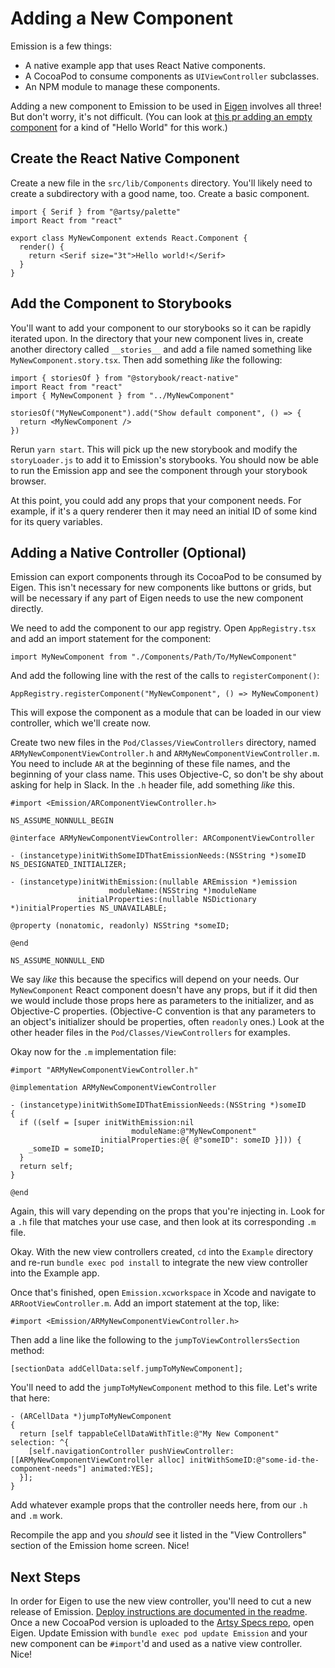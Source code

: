 # Adding a New Component

Emission is a few things:

- A native example app that uses React Native components.
- A CocoaPod to consume components as `UIViewController` subclasses.
- An NPM module to manage these components.

Adding a new component to Emission to be used in [Eigen][] involves all three! But don't worry, it's not difficult. (You can look at [this pr adding an empty component][pr] for a kind of "Hello World" for this work.)

## Create the React Native Component

Create a new file in the `src/lib/Components` directory. You'll likely need to create a subdirectory with a good name, too. Create a basic component.

```tsx
import { Serif } from "@artsy/palette"
import React from "react"

export class MyNewComponent extends React.Component {
  render() {
    return <Serif size="3t">Hello world!</Serif>
  }
}
```

## Add the Component to Storybooks

You'll want to add your component to our storybooks so it can be rapidly iterated upon. In the directory that your new component lives in, create another directory called `__stories__` and add a file named something like `MyNewComponent.story.tsx`. Then add something _like_ the following:

```tsx
import { storiesOf } from "@storybook/react-native"
import React from "react"
import { MyNewComponent } from "../MyNewComponent"

storiesOf("MyNewComponent").add("Show default component", () => {
  return <MyNewComponent />
})
```

Rerun `yarn start`. This will pick up the new storybook and modify the `storyLoader.js` to add it to Emission's storybooks. You should now be able to run the Emission app and see the component through your storybook browser.

At this point, you could add any props that your component needs. For example, if it's a query renderer then it may need an initial ID of some kind for its query variables.

## Adding a Native Controller (Optional)

Emission can export components through its CocoaPod to be consumed by Eigen. This isn't necessary for new components like buttons or grids, but will be necessary if any part of Eigen needs to use the new component directly.

We need to add the component to our app registry. Open `AppRegistry.tsx` and add an import statement for the component:

```tsx
import MyNewComponent from "./Components/Path/To/MyNewComponent"
```

And add the following line with the rest of the calls to `registerComponent()`:

```tsx
AppRegistry.registerComponent("MyNewComponent", () => MyNewComponent)
```

This will expose the component as a module that can be loaded in our view controller, which we'll create now.

Create two new files in the `Pod/Classes/ViewControllers` directory, named `ARMyNewComponentViewController.h` and `ARMyNewComponentViewController.m`. You need to include `AR` at the beginning of these file names, and the beginning of your class name. This uses Objective-C, so don't be shy about asking for help in Slack. In the `.h` header file, add something _like_ this.

```objc
#import <Emission/ARComponentViewController.h>

NS_ASSUME_NONNULL_BEGIN

@interface ARMyNewComponentViewController: ARComponentViewController

- (instancetype)initWithSomeIDThatEmissionNeeds:(NSString *)someID NS_DESIGNATED_INITIALIZER;

- (instancetype)initWithEmission:(nullable AREmission *)emission
                      moduleName:(NSString *)moduleName
               initialProperties:(nullable NSDictionary *)initialProperties NS_UNAVAILABLE;

@property (nonatomic, readonly) NSString *someID;

@end

NS_ASSUME_NONNULL_END
```

We say _like_ this because the specifics will depend on your needs. Our `MyNewComponent` React component doesn't have any props, but if it did then we would include those props here as parameters to the initializer, and as Objective-C properties. (Objective-C convention is that any parameters to an object's initializer should be properties, often `readonly` ones.) Look at the other header files in the `Pod/Classes/ViewControllers` for examples.

Okay now for the `.m` implementation file:

```objc
#import "ARMyNewComponentViewController.h"

@implementation ARMyNewComponentViewController

- (instancetype)initWithSomeIDThatEmissionNeeds:(NSString *)someID
{
  if ((self = [super initWithEmission:nil
                           moduleName:@"MyNewComponent"
                    initialProperties:@{ @"someID": someID }])) {
    _someID = someID;
  }
  return self;
}

@end
```

Again, this will vary depending on the props that you're injecting in. Look for a `.h` file that matches your use case, and then look at its corresponding `.m` file.

Okay. With the new view controllers created, `cd` into the `Example` directory and re-run `bundle exec pod install` to integrate the new view controller into the Example app.

Once that's finished, open `Emission.xcworkspace` in Xcode and navigate to `ARRootViewController.m`. Add an import statement at the top, like:

```objc
#import <Emission/ARMyNewComponentViewController.h>
```

Then add a line like the following to the `jumpToViewControllersSection` method:

```objc
[sectionData addCellData:self.jumpToMyNewComponent];
```

You'll need to add the `jumpToMyNewComponent` method to this file. Let's write that here:

```objc
- (ARCellData *)jumpToMyNewComponent
{
  return [self tappableCellDataWithTitle:@"My New Component" selection: ^{
    [self.navigationController pushViewController:[[ARMyNewComponentViewController alloc] initWithSomeID:@"some-id-the-component-needs"] animated:YES];
  }];
}
```

Add whatever example props that the controller needs here, from our `.h` and `.m` work.

Recompile the app and you _should_ see it listed in the "View Controllers" section of the Emission home screen. Nice!

## Next Steps

In order for Eigen to use the new view controller, you'll need to cut a new release of Emission. [Deploy instructions are documented in the readme][deploy]. Once a new CocoaPod version is uploaded to the [Artsy Specs repo][specs], open Eigen. Update Emission with `bundle exec pod update Emission` and your new component can be `#import`'d and used as a native view controller. Nice!

[eigen]: https://github.com/artsy/eigen
[pr]: https://github.com/artsy/emission/pull/1003
[deploy]: https://github.com/artsy/emission#deployment
[specs]: https://github.com/artsy/Specs
